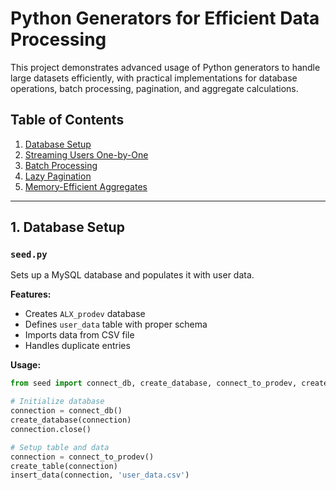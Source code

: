 # Python Generators for Efficient Data Processing

This project demonstrates advanced usage of Python generators to handle large datasets efficiently, with practical implementations for database operations, batch processing, pagination, and aggregate calculations.

## Table of Contents
1. [Database Setup](#1-database-setup)
2. [Streaming Users One-by-One](#2-streaming-users-one-by-one)
3. [Batch Processing](#3-batch-processing)
4. [Lazy Pagination](#4-lazy-pagination)
5. [Memory-Efficient Aggregates](#5-memory-efficient-aggregates)

---

## 1. Database Setup
### `seed.py`
Sets up a MySQL database and populates it with user data.

**Features:**
- Creates `ALX_prodev` database
- Defines `user_data` table with proper schema
- Imports data from CSV file
- Handles duplicate entries

**Usage:**
```python
from seed import connect_db, create_database, connect_to_prodev, create_table, insert_data

# Initialize database
connection = connect_db()
create_database(connection)
connection.close()

# Setup table and data
connection = connect_to_prodev()
create_table(connection)
insert_data(connection, 'user_data.csv')
